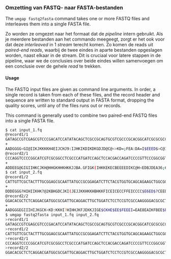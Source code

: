 ### Omzetting van FASTQ- naar FASTA-bestanden

The `umgap fastq2fasta` command takes one or more FASTQ files and
interleaves them into a single FASTA file.

Zo worden ze omgezet naar het formaat dat de *pipeline* intern gebruikt.
Als je meerdere bestanden aan het commando meegeegt, zorgt er het ook
voor dat deze *interleaved* in 1 *stream* terecht komen. Zo komen de
reads uit *paired-end reads*, waarbij de twee eindes in aparte bestanden
opgeslagen worden, naast elkaar in de stream. Dit is cruciaal voor
latere stappen in de pipeline, waar we de conclusies over beide eindes
willen samenvoegen om een conclusie over de gehele *read* te trekken.

#### Usage

The FASTQ input files are given as command line arguments. In order, a
single record is taken from each of these files, and the record header
and sequence are written to standard output in FASTA format, dropping
the quality scores, until any of the files runs out or records.

This command is generally used to combine two paired-end FASTQ files
into a single FASTA file.

```sh
$ cat input_1.fq
@record1/1
GATAGCCGTCGAGCGTCCCGACATCCATATACAGCTCGCCGCAGTGCGTCGCCCGCACGGCATCGCGCGCCGCGATGTACGCATTCAACCAGCGTCCGAG
+
AADGGGG<GI@IIKJKKKKH4EIJCHJ9:IJHKIKDIKDKGDJD@C@<>KD=;FEA:DA=I$EEED$>C@1EDE?D:CEAC;CDE:E$D$=D$EAD?AEE
@record2/1
CCCAGGTCCCCGGCATCGTCGCGGCCTCGCCCATGATCCAGCTCCACGACCAGATCCCCGTTCCCGGCGGTAAAGAGCGCGGCGTGCTCATCCTCGGAGT
+
ADDEEG@GIGIIHKCJKH@HHGKHHKHKKJJBA.GFIGK(IHKKEKECBEEEEDIKC@H<EDBJDEA36;6EE$E:G6C=E$E@CE?EE9FEE?E:F$?$
$ cat input_2.fq
@record1/2
CATTGTTCGCTACTTTGCGGAGCGCAATTATGCCGCGGAGATCTTCTACGTGGTGCAGCAGAAGCTGGCGGGCTGGTGCGATGCGTTGTATCGGCCCGAG
+
DDDEGGG?HIHIIKHK?@2KBHGDCJKI(JEJJKKHKKHBHKKFICEICECCFFEICCCC$E6ED$?CEEDDED$DEDCFFECEEEEFB$CCEC$6C=CA
@record2/2
GGACACGCTCTCAGGACGATGGCGCGATTGCAGGACTTGCTGGATCTCCTCCGTCGCCAAGGGGACGCGCTCGGAGTGGCTCATGGAGCAGACGAGTTCT
+
AADGGGEGIIIHIJKGCK<KD:KKHI?HIHHJKFJEKKJIGE$CKHE$EE$FEEEI=EAE8EAIKFBEE$EADEEDB$DEEDE=?B6C$C$6$A$$=BEE
$ umgap fastq2fasta input_1.fq input_2.fq
>record1/1
GATAGCCGTCGAGCGTCCCGACATCCATATACAGCTCGCCGCAGTGCGTCGCCCGCACGGCATCGCGCGCCGCGATGTACGCATTCAACCAGCGTCCGAG
>record1/2
CATTGTTCGCTACTTTGCGGAGCGCAATTATGCCGCGGAGATCTTCTACGTGGTGCAGCAGAAGCTGGCGGGCTGGTGCGATGCGTTGTATCGGCCCGAG
>record2/1
CCCAGGTCCCCGGCATCGTCGCGGCCTCGCCCATGATCCAGCTCCACGACCAGATCCCCGTTCCCGGCGGTAAAGAGCGCGGCGTGCTCATCCTCGGAGT
>record2/2
GGACACGCTCTCAGGACGATGGCGCGATTGCAGGACTTGCTGGATCTCCTCCGTCGCCAAGGGGACGCGCTCGGAGTGGCTCATGGAGCAGACGAGTTCT
```
